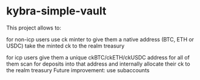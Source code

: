 # kybra-simple-vault

This project allows to:


for non-icp users
    use ck minter to give them a native address (BTC, ETH or USDC)
    take the minted ck to the realm treasury

for icp users
    give them a unique ckBTC/ckETH/ckUSDC address for all of them
    scan for deposits into that address and internally allocate their ck to the realm treasury
    Future improvement: use subaccounts
